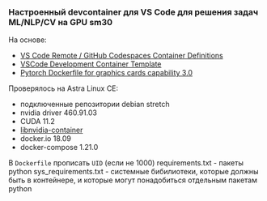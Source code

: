 ### Настроенный devcontainer для VS Code для решения задач ML/NLP/CV на GPU sm30

На основе:
- [VS Code Remote / GitHub Codespaces Container Definitions](https://github.com/microsoft/vscode-dev-containers)
- [VSCode Development Container Template](https://github.com/tadejsv/dev-container-repo)
- [Pytorch Dockerfile for graphics cards capability 3.0](https://github.com/dizcza/pytorch-sm30-docker)

Проверялось на Astra Linux CE:
- подключенные репозитории debian stretch
- nvidia driver 460.91.03
- CUDA 11.2
- [libnvidia-container](https://nvidia.github.io/libnvidia-container/)
- docker.io 18.09
- docker-compose 1.21.0

В `Dockerfile` прописать `UID` (если не 1000)
requirements.txt - пакеты python
sys_requirements.txt - системные бибилиотеки, которые должны быть в контейнере, и которые могут понадобиться отдельным пакетам python
